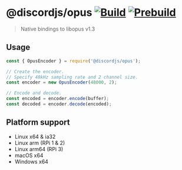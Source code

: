 # @discordjs/opus [![Build](https://github.com/discordjs/opus/workflows/Build/badge.svg)](https://github.com/discordjs/opus/actions?query=workflow%3ABuild) [![Prebuild](https://github.com/discordjs/opus/workflows/Prebuild/badge.svg)](https://github.com/discordjs/opus/actions?query=workflow%3APrebuild)
> Native bindings to libopus v1.3

## Usage

```js
const { OpusEncoder } = require('@discordjs/opus');

// Create the encoder.
// Specify 48kHz sampling rate and 2 channel size.
const encoder = new OpusEncoder(48000, 2);

// Encode and decode.
const encoded = encoder.encode(buffer);
const decoded = encoder.decode(encoded);
```

## Platform support

- Linux x64 & ia32
- Linux arm (RPi 1 & 2)
- Linux arm64 (RPi 3)
- macOS x64
- Windows x64
